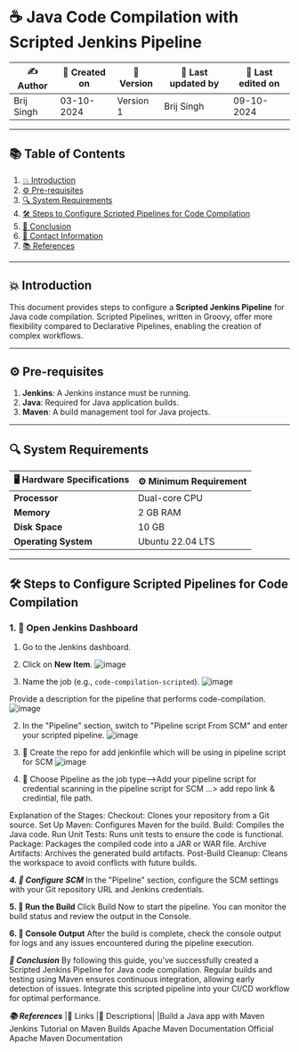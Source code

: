 # ☕ Java Code Compilation with Scripted Jenkins Pipeline

| ✍️ Author      | 📅 Created on  | 📌 Version  | 📝 Last updated by | 📅 Last edited on  |
|----------------|----------------|------------|--------------------|--------------------|
|Brij Singh   | 03-10-2024     | Version 1  | Brij Singh       | 09-10-2024         |

---

## 📚 Table of Contents
1. [💥 Introduction](#-introduction)
2. [⚙ Pre-requisites](#-pre-requisites)
3. [🔍 System Requirements](#-system-requirements)
4. [🛠️ Steps to Configure Scripted Pipelines for Code Compilation](#-steps-to-configure-scripted-pipelines-for-code-compilation)
5. [📛 Conclusion](#-conclusion)
6. [📧 Contact Information](#-contact-information)
7. [📚 References](#-references)

---

## 💥 Introduction
This document provides steps to configure a **Scripted Jenkins Pipeline** for Java code compilation. Scripted Pipelines, written in Groovy, offer more flexibility compared to Declarative Pipelines, enabling the creation of complex workflows.

---

## ⚙ Pre-requisites
1. **Jenkins**: A Jenkins instance must be running.
2. **Java**: Required for Java application builds.
3. **Maven**: A build management tool for Java projects.

---

## 🔍 System Requirements
| 🖥️ Hardware Specifications | ⚙️ Minimum Requirement |
|----------------------------|------------------------|
| **Processor**               | Dual-core CPU          |
| **Memory**                  | 2 GB RAM               |
| **Disk Space**              | 10 GB                  |
| **Operating System**        | Ubuntu 22.04 LTS       |

---

## 🛠️ Steps to Configure Scripted Pipelines for Code Compilation

### 1. 🚀 **Open Jenkins Dashboard**
1. Go to the Jenkins dashboard.
2. Click on **New Item**.
![image](https://github.com/user-attachments/assets/942061a3-4727-4f5c-83ce-4155ee08b2cb)


3. Name the job (e.g., `code-compilation-scripted`).
![image](https://github.com/user-attachments/assets/09b4950f-bb5b-47c8-967e-bba9c2c041e3)

Provide a description for the pipeline that performs code-compilation.
![image](https://github.com/user-attachments/assets/496bbc72-0fbc-4a28-847f-3d14970c52db)

2. In the "Pipeline" section, switch to "Pipeline script From SCM" and enter your scripted pipeline.
![image](https://github.com/user-attachments/assets/0a4eaff5-fa47-45ef-b137-2765ecc78ee6)

3. 🚀 Create the repo for add jenkinfile which will be using in pipeline script for SCM
![image](https://github.com/user-attachments/assets/1473d05e-c051-4665-840a-223702287f09)

4. 🚀 Choose Pipeline as the job type-->Add your pipeline script for credential scanning in the pipeline script for SCM ...> add repo link & credintial, file path.


Explanation of the Stages:
Checkout: Clones your repository from a Git source.
Set Up Maven: Configures Maven for the build.
Build: Compiles the Java code.
Run Unit Tests: Runs unit tests to ensure the code is functional.
Package: Packages the compiled code into a JAR or WAR file.
Archive Artifacts: Archives the generated build artifacts.
Post-Build Cleanup: Cleans the workspace to avoid conflicts with future builds.

***4. 🚀 Configure SCM***
In the "Pipeline" section, configure the SCM settings with your Git repository URL and Jenkins credentials.

**5. 🚀 Run the Build**
Click Build Now to start the pipeline. You can monitor the build status and review the output in the Console.

**6. 🚀 Console Output**
After the build is complete, check the console output for logs and any issues encountered during the pipeline execution.

***📛 Conclusion***
By following this guide, you've successfully created a Scripted Jenkins Pipeline for Java code compilation. Regular builds and testing using Maven ensures continuous integration, allowing early detection of issues. Integrate this scripted pipeline into your CI/CD workflow for optimal performance.



***📚 References***
|🔗 Links	|📄 Descriptions|
|Build a Java app with Maven	Jenkins Tutorial on Maven Builds
Apache Maven Documentation	Official Apache Maven Documentation

